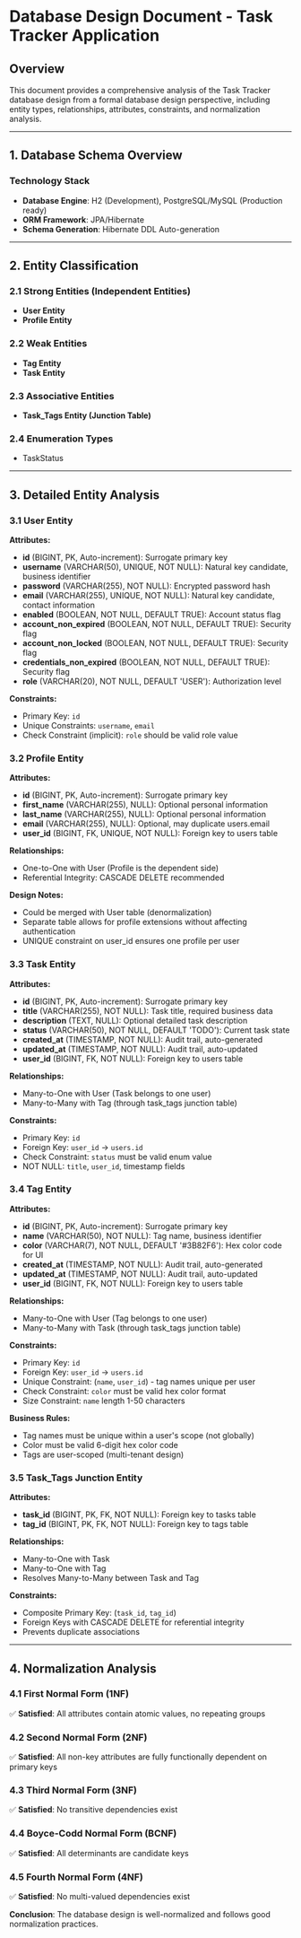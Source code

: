 # Database Design Document - Task Tracker Application

## Overview

This document provides a comprehensive analysis of the Task Tracker database design from a formal database design perspective, including entity types, relationships, attributes, constraints, and normalization analysis.

---

## 1. Database Schema Overview

### Technology Stack

- **Database Engine**: H2 (Development), PostgreSQL/MySQL (Production ready)
- **ORM Framework**: JPA/Hibernate
- **Schema Generation**: Hibernate DDL Auto-generation

---

## 2. Entity Classification

### 2.1 Strong Entities (Independent Entities)

* **User Entity**
* **Profile Entity**

### 2.2 Weak Entities

* **Tag Entity**
* **Task Entity**

### 2.3 Associative Entities

* **Task_Tags Entity (Junction Table)**

### 2.4 Enumeration Types

* TaskStatus

---

## 3. Detailed Entity Analysis

### 3.1 User Entity

**Attributes:**

- **id** (BIGINT, PK, Auto-increment): Surrogate primary key
- **username** (VARCHAR(50), UNIQUE, NOT NULL): Natural key candidate, business identifier
- **password** (VARCHAR(255), NOT NULL): Encrypted password hash
- **email** (VARCHAR(255), UNIQUE, NOT NULL): Natural key candidate, contact information
- **enabled** (BOOLEAN, NOT NULL, DEFAULT TRUE): Account status flag
- **account_non_expired** (BOOLEAN, NOT NULL, DEFAULT TRUE): Security flag
- **account_non_locked** (BOOLEAN, NOT NULL, DEFAULT TRUE): Security flag
- **credentials_non_expired** (BOOLEAN, NOT NULL, DEFAULT TRUE): Security flag
- **role** (VARCHAR(20), NOT NULL, DEFAULT 'USER'): Authorization level

**Constraints:**

- Primary Key: `id`
- Unique Constraints: `username`, `email`
- Check Constraint (implicit): `role` should be valid role value

### 3.2 Profile Entity

**Attributes:**

- **id** (BIGINT, PK, Auto-increment): Surrogate primary key
- **first_name** (VARCHAR(255), NULL): Optional personal information
- **last_name** (VARCHAR(255), NULL): Optional personal information
- **email** (VARCHAR(255), NULL): Optional, may duplicate users.email
- **user_id** (BIGINT, FK, UNIQUE, NOT NULL): Foreign key to users table

**Relationships:**

- One-to-One with User (Profile is the dependent side)
- Referential Integrity: CASCADE DELETE recommended

**Design Notes:**

- Could be merged with User table (denormalization)
- Separate table allows for profile extensions without affecting authentication
- UNIQUE constraint on user_id ensures one profile per user

### 3.3 Task Entity

**Attributes:**

- **id** (BIGINT, PK, Auto-increment): Surrogate primary key
- **title** (VARCHAR(255), NOT NULL): Task title, required business data
- **description** (TEXT, NULL): Optional detailed task description
- **status** (VARCHAR(50), NOT NULL, DEFAULT 'TODO'): Current task state
- **created_at** (TIMESTAMP, NOT NULL): Audit trail, auto-generated
- **updated_at** (TIMESTAMP, NOT NULL): Audit trail, auto-updated
- **user_id** (BIGINT, FK, NOT NULL): Foreign key to users table

**Relationships:**

- Many-to-One with User (Task belongs to one user)
- Many-to-Many with Tag (through task_tags junction table)

**Constraints:**

- Primary Key: `id`
- Foreign Key: `user_id` → `users.id`
- Check Constraint: `status` must be valid enum value
- NOT NULL: `title`, `user_id`, timestamp fields

### 3.4 Tag Entity

**Attributes:**

- **id** (BIGINT, PK, Auto-increment): Surrogate primary key
- **name** (VARCHAR(50), NOT NULL): Tag name, business identifier
- **color** (VARCHAR(7), NOT NULL, DEFAULT '#3B82F6'): Hex color code for UI
- **created_at** (TIMESTAMP, NOT NULL): Audit trail, auto-generated
- **updated_at** (TIMESTAMP, NOT NULL): Audit trail, auto-updated
- **user_id** (BIGINT, FK, NOT NULL): Foreign key to users table

**Relationships:**

- Many-to-One with User (Tag belongs to one user)
- Many-to-Many with Task (through task_tags junction table)

**Constraints:**

- Primary Key: `id`
- Foreign Key: `user_id` → `users.id`
- Unique Constraint: (`name`, `user_id`) - tag names unique per user
- Check Constraint: `color` must be valid hex color format
- Size Constraint: `name` length 1-50 characters

**Business Rules:**

- Tag names must be unique within a user's scope (not globally)
- Color must be valid 6-digit hex color code
- Tags are user-scoped (multi-tenant design)

### 3.5 Task_Tags Junction Entity

**Attributes:**

- **task_id** (BIGINT, PK, FK, NOT NULL): Foreign key to tasks table
- **tag_id** (BIGINT, PK, FK, NOT NULL): Foreign key to tags table

**Relationships:**

- Many-to-One with Task
- Many-to-One with Tag
- Resolves Many-to-Many between Task and Tag

**Constraints:**

- Composite Primary Key: (`task_id`, `tag_id`)
- Foreign Keys with CASCADE DELETE for referential integrity
- Prevents duplicate associations

---

## 4. Normalization Analysis

### 4.1 First Normal Form (1NF)

✅ **Satisfied**: All attributes contain atomic values, no repeating groups

### 4.2 Second Normal Form (2NF)

✅ **Satisfied**: All non-key attributes are fully functionally dependent on primary keys

### 4.3 Third Normal Form (3NF)

✅ **Satisfied**: No transitive dependencies exist

### 4.4 Boyce-Codd Normal Form (BCNF)

✅ **Satisfied**: All determinants are candidate keys

### 4.5 Fourth Normal Form (4NF)

✅ **Satisfied**: No multi-valued dependencies exist

**Conclusion**: The database design is well-normalized and follows good normalization practices.
